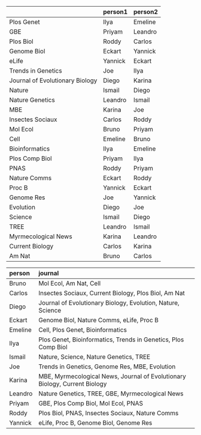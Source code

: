 |                                |person1 |person2 |
|:-------------------------------|:-------|:-------|
|Plos Genet                      |Ilya    |Emeline |
|GBE                             |Priyam  |Leandro |
|Plos Biol                       |Roddy   |Carlos  |
|Genome Biol                     |Eckart  |Yannick |
|eLife                           |Yannick |Eckart  |
|Trends in Genetics              |Joe     |Ilya    |
|Journal of Evolutionary Biology |Diego   |Karina  |
|Nature                          |Ismail  |Diego   |
|Nature Genetics                 |Leandro |Ismail  |
|MBE                             |Karina  |Joe     |
|Insectes Sociaux                |Carlos  |Roddy   |
|Mol Ecol                        |Bruno   |Priyam  |
|Cell                            |Emeline |Bruno   |
|Bioinformatics                  |Ilya    |Emeline |
|Plos Comp Biol                  |Priyam  |Ilya    |
|PNAS                            |Roddy   |Priyam  |
|Nature Comms                    |Eckart  |Roddy   |
|Proc B                          |Yannick |Eckart  |
|Genome Res                      |Joe     |Yannick |
|Evolution                       |Diego   |Joe     |
|Science                         |Ismail  |Diego   |
|TREE                            |Leandro |Ismail  |
|Myrmecological News             |Karina  |Leandro |
|Current Biology                 |Carlos  |Karina  |
|Am Nat                          |Bruno   |Carlos  |




|person  |journal                                                                    |
|:-------|:--------------------------------------------------------------------------|
|Bruno   |Mol Ecol, Am Nat, Cell                                                     |
|Carlos  |Insectes Sociaux, Current Biology, Plos Biol, Am Nat                       |
|Diego   |Journal of Evolutionary Biology, Evolution, Nature, Science                |
|Eckart  |Genome Biol, Nature Comms, eLife, Proc B                                   |
|Emeline |Cell, Plos Genet, Bioinformatics                                           |
|Ilya    |Plos Genet, Bioinformatics, Trends in Genetics, Plos Comp Biol             |
|Ismail  |Nature, Science, Nature Genetics, TREE                                     |
|Joe     |Trends in Genetics, Genome Res, MBE, Evolution                             |
|Karina  |MBE, Myrmecological News, Journal of Evolutionary Biology, Current Biology |
|Leandro |Nature Genetics, TREE, GBE, Myrmecological News                            |
|Priyam  |GBE, Plos Comp Biol, Mol Ecol, PNAS                                        |
|Roddy   |Plos Biol, PNAS, Insectes Sociaux, Nature Comms                            |
|Yannick |eLife, Proc B, Genome Biol, Genome Res                                     |
